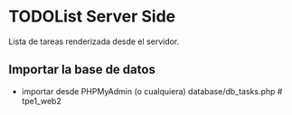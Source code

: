 # TODOList Server Side
Lista de tareas renderizada desde el servidor.

## Importar la base de datos
- importar desde PHPMyAdmin (o cualquiera) database/db_tasks.php
#   t p e 1 _ w e b 2  
 